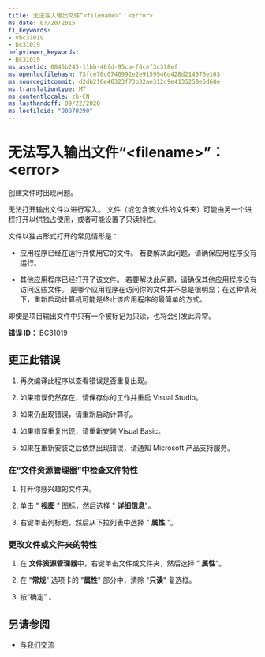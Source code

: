 ```yaml
---
title: 无法写入输出文件“<filename>”：<error>
ms.date: 07/20/2015
f1_keywords:
- vbc31019
- bc31019
helpviewer_keywords:
- BC31019
ms.assetid: 0845b245-11bb-46fd-95ca-f6cef3c318ef
ms.openlocfilehash: 73fce70c0740992e2e9159946d428d214576e163
ms.sourcegitcommit: d2db216e46323f73b32ae312c9e4135258e5d68e
ms.translationtype: MT
ms.contentlocale: zh-CN
ms.lasthandoff: 09/22/2020
ms.locfileid: "90870290"
---
```

# <a name="unable-to-write-to-output-file-filename-error"></a>无法写入输出文件“\<filename>”：\<error>

创建文件时出现问题。  
  
 无法打开输出文件以进行写入。 文件（或包含该文件的文件夹）可能由另一个进程打开以供独占使用，或者可能设置了只读特性。  
  
 文件以独占形式打开的常见情形是：  
  
- 应用程序已经在运行并使用它的文件。 若要解决此问题，请确保应用程序没有运行。  
  
- 其他应用程序已经打开了该文件。 若要解决此问题，请确保其他应用程序没有访问这些文件。 是哪个应用程序在访问你的文件并不总是很明显；在这种情况下，重新启动计算机可能是终止该应用程序的最简单的方式。  
  
 即使是项目输出文件中只有一个被标记为只读，也将会引发此异常。  
  
 **错误 ID：** BC31019  
  
## <a name="to-correct-this-error"></a>更正此错误  
  
1. 再次编译此程序以查看错误是否重复出现。  
  
2. 如果错误仍然存在，请保存你的工作并重启 Visual Studio。  
  
3. 如果仍出现错误，请重新启动计算机。  
  
4. 如果错误重复出现，请重新安装 Visual Basic。  
  
5. 如果在重新安装之后依然出现错误，请通知 Microsoft 产品支持服务。  
  
### <a name="to-check-file-attributes-in-file-explorer"></a>在“文件资源管理器”中检查文件特性  
  
1. 打开你感兴趣的文件夹。  
  
2. 单击 " **视图** " 图标，然后选择 " **详细信息**"。  
  
3. 右键单击列标题，然后从下拉列表中选择 " **属性** "。  
  
### <a name="to-change-the-attributes-of-a-file-or-folder"></a>更改文件或文件夹的特性  
  
1. 在 **文件资源管理器**中，右键单击文件或文件夹，然后选择 " **属性**"。  
  
2. 在 "**常规**" 选项卡的 "**属性**" 部分中，清除 "**只读**" 复选框。  
  
3. 按“确定”  。  
  
## <a name="see-also"></a>另请参阅

- [与我们交流](/visualstudio/ide/feedback-options)
